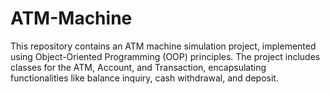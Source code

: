 # ATM-Machine
This repository contains an ATM machine simulation project, implemented using Object-Oriented Programming (OOP) principles. The project includes classes for the ATM, Account, and Transaction, encapsulating functionalities like balance inquiry, cash withdrawal, and deposit.
